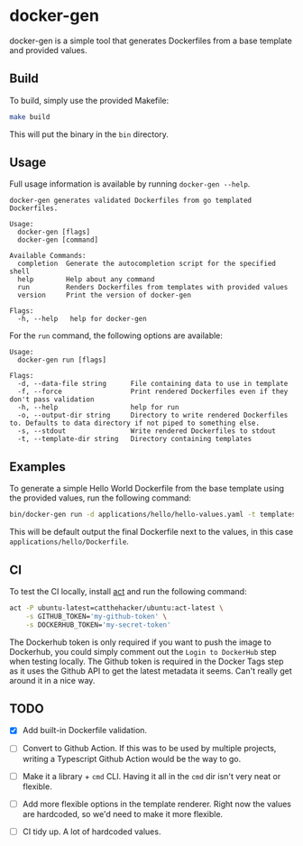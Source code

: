 # docker-gen

docker-gen is a simple tool that generates Dockerfiles from a base template and provided values.

## Build

To build, simply use the provided Makefile:

```bash
make build
```

This will put the binary in the `bin` directory.

## Usage

Full usage information is available by running `docker-gen --help`.

```text
docker-gen generates validated Dockerfiles from go templated Dockerfiles.

Usage:
  docker-gen [flags]
  docker-gen [command]

Available Commands:
  completion  Generate the autocompletion script for the specified shell
  help        Help about any command
  run         Renders Dockerfiles from templates with provided values
  version     Print the version of docker-gen

Flags:
  -h, --help   help for docker-gen
```

For the `run` command, the following options are available:

```text
Usage:
  docker-gen run [flags]

Flags:
  -d, --data-file string      File containing data to use in template
  -f, --force                 Print rendered Dockerfiles even if they don't pass validation
  -h, --help                  help for run
  -o, --output-dir string     Directory to write rendered Dockerfiles to. Defaults to data directory if not piped to something else.
  -s, --stdout                Write rendered Dockerfiles to stdout
  -t, --template-dir string   Directory containing templates
```

## Examples

To generate a simple Hello World Dockerfile from the base template using the provided values, run the following command:

```bash
bin/docker-gen run -d applications/hello/hello-values.yaml -t templates base
```

This will be default output the final Dockerfile next to the values, in this case `applications/hello/Dockerfile`.

## CI

To test the CI locally, install [act](https://github.com/nektos/act) and run the following command:

```bash
act -P ubuntu-latest=catthehacker/ubuntu:act-latest \
    -s GITHUB_TOKEN='my-github-token' \
    -s DOCKERHUB_TOKEN='my-secret-token'
```

The Dockerhub token is only required if you want to push the image to Dockerhub, you could simply comment out the `Login to DockerHub` step when testing locally.
The Github token is required in the Docker Tags step as it uses the Github API to get the latest metadata it seems. Can't really get around it in a nice way.

## TODO

- [X] Add built-in Dockerfile validation.

- [ ] Convert to Github Action. If this was to be used by multiple projects, writing a Typescript Github Action would be the way to go.
- [ ] Make it a library + `cmd` CLI. Having it all in the `cmd` dir isn't very neat or flexible.
- [ ] Add more flexible options in the template renderer. Right now the values are hardcoded,
      so we'd need to make it more flexible.
- [ ] CI tidy up. A lot of hardcoded values.
